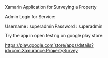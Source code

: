 Xamarin Application for Surveying a Property


Admin Login for Service:

Username : superadmin
Password : superadmin




Try the app in open testing on google play store:

https://play.google.com/store/apps/details?id=com.Xamurance.PropertySurvey

